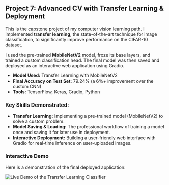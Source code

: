 ## Project 7: Advanced CV with Transfer Learning & Deployment

This is the capstone project of my computer vision learning path. I implemented **transfer learning**, the state-of-the-art technique for image classification, to significantly improve performance on the CIFAR-10 dataset.

I used the pre-trained **MobileNetV2** model, froze its base layers, and trained a custom classification head. The final model was then saved and deployed as an interactive web application using Gradio.

* **Model Used:** Transfer Learning with MobileNetV2
* **Final Accuracy on Test Set:** 79.24% (a 6%+ improvement over the custom CNN)
* **Tools:** TensorFlow, Keras, Gradio, Python

### Key Skills Demonstrated:
* **Transfer Learning:** Implementing a pre-trained model (MobileNetV2) to solve a custom problem.
* **Model Saving & Loading:** The professional workflow of training a model once and saving it for later use in deployment.
* **Interactive Deployment:** Building a user-friendly web interface with Gradio for real-time inference on user-uploaded images.

### Interactive Demo
Here is a demonstration of the final deployed application:

![Live Demo of the Transfer Learning Classifier](link_to_your_video_or_gif.gif)
